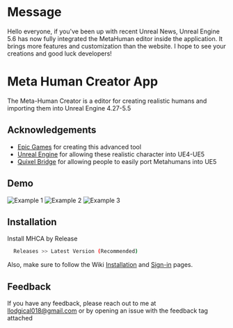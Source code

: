 # Message
Hello everyone, if you've been up with recent Unreal News, Unreal Engine 5.6 has now fully integrated the MetaHuman editor inside the application. It brings more features and customization than the website. I hope to see your creations and good luck developers!


# Meta Human Creator App

The Meta-Human Creator is a editor for creating realistic humans and importing them into Unreal Engine 4.27-5.5



## Acknowledgements

 - [Epic Games](https://www.epicgames.com) for creating this advanced tool
 - [Unreal Engine](https://unrealengine.com) for allowing these realistic character into UE4-UE5
 - [Quixel Bridge](https://www.quixel.com) for allowing people to easily port Metahumans into UE5


## Demo

![Example 1](https://github.com/Physix-Physix/Meta-Human-Creator/blob/main/Example1.gif) ![Example 2](https://github.com/Physix-Physix/Meta-Human-Creator/blob/main/Example2.gif) ![Example 3](https://github.com/Physix-Physix/Meta-Human-Creator/blob/main/Example3.gif)


## Installation

Install MHCA by Release

```bash
  Releases >> Latest Version (Recommended)
```
Also, make sure to follow the Wiki [Installation](https://github.com/Physix-Physix/Meta-Human-Creator-App/wiki/Installation) and [Sign-in](https://github.com/Physix-Physix/Meta-Human-Creator-App/wiki/Installation) pages.
    
## Feedback

If you have any feedback, please reach out to me at llodgical018@gmail.com or by opening an issue with the feedback tag attached
